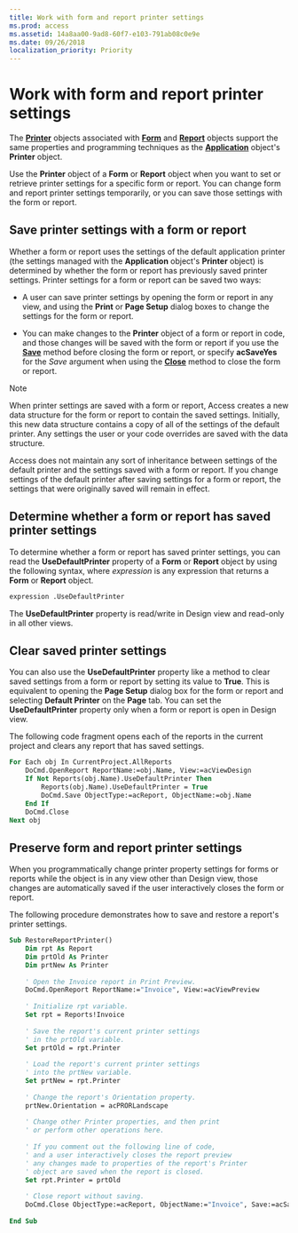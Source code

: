 ```yaml
---
title: Work with form and report printer settings
ms.prod: access
ms.assetid: 14a8aa00-9ad8-60f7-e103-791ab08c0e9e
ms.date: 09/26/2018
localization_priority: Priority
---
```



# Work with form and report printer settings

The **[Printer](../../../api/Access.Printer.md)** objects associated with **[Form](../../../api/Access.Form.md)** and **[Report](../../../api/Access.Report.md)** objects support the same properties and programming techniques as the **[Application](../../../api/Access.Application.md)** object's **Printer** object. 

Use the **Printer** object of a **Form** or **Report** object when you want to set or retrieve printer settings for a specific form or report. You can change form and report printer settings temporarily, or you can save those settings with the form or report.


## Save printer settings with a form or report

Whether a form or report uses the settings of the default application printer (the settings managed with the **Application** object's **Printer** object) is determined by whether the form or report has previously saved printer settings. Printer settings for a form or report can be saved two ways:

- A user can save printer settings by opening the form or report in any view, and using the **Print** or **Page Setup** dialog boxes to change the settings for the form or report.
    
- You can make changes to the **Printer** object of a form or report in code, and those changes will be saved with the form or report if you use the **[Save](../../../api/Access.DoCmd.Save.md)** method before closing the form or report, or specify **acSaveYes** for the _Save_ argument when using the **[Close](../../../api/Access.DoCmd.Close.md)** method to close the form or report.   

> [!NOTE] 
> When printer settings are saved with a form or report, Access creates a new data structure for the form or report to contain the saved settings. Initially, this new data structure contains a copy of all of the settings of the default printer. Any settings the user or your code overrides are saved with the data structure.
> 
> Access does not maintain any sort of inheritance between settings of the default printer and the settings saved with a form or report. If you change settings of the default printer after saving settings for a form or report, the settings that were originally saved will remain in effect.


## Determine whether a form or report has saved printer settings

To determine whether a form or report has saved printer settings, you can read the **UseDefaultPrinter** property of a **Form** or **Report** object by using the following syntax, where _expression_ is any expression that returns a **Form** or **Report** object.

```vb
expression .UseDefaultPrinter 

```

The **UseDefaultPrinter** property is read/write in Design view and read-only in all other views.


## Clear saved printer settings

You can also use the **UseDefaultPrinter** property like a method to clear saved settings from a form or report by setting its value to **True**. This is equivalent to opening the **Page Setup** dialog box for the form or report and selecting **Default Printer** on the **Page** tab. You can set the **UseDefaultPrinter** property only when a form or report is open in Design view. 

The following code fragment opens each of the reports in the current project and clears any report that has saved settings.

```vb
For Each obj In CurrentProject.AllReports 
    DoCmd.OpenReport ReportName:=obj.Name, View:=acViewDesign 
    If Not Reports(obj.Name).UseDefaultPrinter Then 
        Reports(obj.Name).UseDefaultPrinter = True 
        DoCmd.Save ObjectType:=acReport, ObjectName:=obj.Name 
    End If 
    DoCmd.Close 
Next obj 

```


## Preserve form and report printer settings

When you programmatically change printer property settings for forms or reports while the object is in any view other than Design view, those changes are automatically saved if the user interactively closes the form or report. 

The following procedure demonstrates how to save and restore a report's printer settings.

```vb
Sub RestoreReportPrinter() 
    Dim rpt As Report 
    Dim prtOld As Printer 
    Dim prtNew As Printer 
 
    ' Open the Invoice report in Print Preview. 
    DoCmd.OpenReport ReportName:="Invoice", View:=acViewPreview 
 
    ' Initialize rpt variable. 
    Set rpt = Reports!Invoice 
 
    ' Save the report's current printer settings 
    ' in the prtOld variable. 
    Set prtOld = rpt.Printer 
 
    ' Load the report's current printer settings 
    ' into the prtNew variable. 
    Set prtNew = rpt.Printer 
 
    ' Change the report's Orientation property. 
    prtNew.Orientation = acPRORLandscape 
 
    ' Change other Printer properties, and then print 
    ' or perform other operations here. 
 
    ' If you comment out the following line of code, 
    ' and a user interactively closes the report preview 
    ' any changes made to properties of the report's Printer 
    ' object are saved when the report is closed.  
    Set rpt.Printer = prtOld 
 
    ' Close report without saving. 
    DoCmd.Close ObjectType:=acReport, ObjectName:="Invoice", Save:=acSaveNo 
 
End Sub
```


